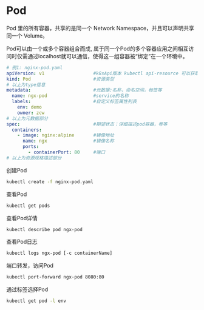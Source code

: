 # Pod

Pod 里的所有容器，共享的是同一个 Network Namespace，并且可以声明共享同一个 Volume。

Pod可以由一个或多个容器组合而成, 属于同一个Pod的多个容器应用之间相互访问时仅需通过localhost就可以通信，使得这一组容器被“绑定”在一个环境中。

```yaml
# 例1: nginx-pod.yaml
apiVersion: v1                  #k8sApi版本 kubectl api-resource 可以获取
kind: Pod                       #资源类型
# 以上为type信息
metadata:                       #元数据:名称，命名空间，标签等
  name: ngx-pod                 #service的名称
  labels:                       #自定义标签属性列表
    env: demo
    owner: zcw
# 以上为元数据部分
spec:                           #期望状态：详细描述pod容器，卷等
  containers:
    - image: nginx:alpine       #镜像地址
      name: ngx                 #镜像名称
      ports:
        - containerPort: 80     #端口
# 以上为资源规格描述部分
```

创建Pod

```bash
kubectl create -f nginx-pod.yaml
```

查看Pod

```bash
kubectl get pods
```

查看Pod详情

```bash
kubectl describe pod ngx-pod
```

查看Pod日志

```bash
kubectl logs ngx-pod [-c containerName]
```

端口转发，访问Pod

```bash
kubectl port-forward ngx-pod 8080:80
```

通过标签选择Pod

```bash
kubectl get pod -l env
```